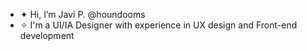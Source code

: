 - ✦ Hi, I’m Javi P. @houndooms
- ✧ I'm a UI/IA Designer with experience in UX design and Front-end development

<!---
houndooms/houndooms is a ✨ special ✨ repository because its `README.md` (this file) appears on your GitHub profile.
You can click the Preview link to take a look at your changes.
--->
